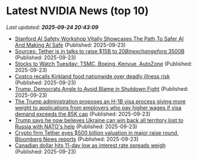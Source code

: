# Latest NVIDIA News (top 10)
_Last updated: **2025-09-24 20:43:09**_

- [Stanford AI Safety Workshop Vitally Showcases The Path To Safer AI And Making AI Safe](https://www.forbes.com/sites/lanceeliot/2025/09/23/stanford-ai-safety-workshop-vitally-showcases-the-path-to-safer-ai-and-making-ai-safe/) (Published: 2025-09-23)
- [Sources: Tether is in talks to raise $15B to $20B in exchange for a ~3% stake through a private placement in a deal that could value the company at ~$500B](https://biztoc.com/x/cbe8ee1d83ebb639) (Published: 2025-09-23)
- [Stocks to Watch Tuesday: TSMC, Boeing, Kenvue, AutoZone](https://biztoc.com/x/83dcc682b2b7065c) (Published: 2025-09-23)
- [Costco recalls Kirkland food nationwide over deadly illness risk](https://biztoc.com/x/85887906484807e0) (Published: 2025-09-23)
- [Trump, Democrats Angle to Avoid Blame in Shutdown Fight](https://biztoc.com/x/9113b447748116d6) (Published: 2025-09-23)
- [The Trump administration proposes an H-1B visa process giving more weight to applications from employers who pay higher wages if visa demand exceeds the 85K cap](https://biztoc.com/x/f8f103314d526324) (Published: 2025-09-23)
- [Trump says he now believes Ukraine can win back all territory lost to Russia with NATO's help](https://biztoc.com/x/366893811b07aa66) (Published: 2025-09-23)
- [Crypto firm Tether eyes $500 billion valuation in major raise round, Bloomberg News reports](https://biztoc.com/x/c31e41be52cd90dd) (Published: 2025-09-23)
- [Canadian dollar hits 11-day low as interest rate spreads weigh](https://biztoc.com/x/453eb401a7505127) (Published: 2025-09-23)
